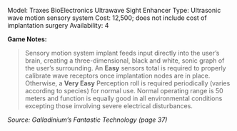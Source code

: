 Model: Traxes BioElectronics Ultrawave Sight Enhancer
Type: Ultrasonic wave motion sensory system
Cost: 12,500; does not include cost of implantation surgery
Availability: 4

**Game Notes:** 
> Sensory motion system implant feeds input directly into the user’s brain, creating a three-dimensional, black and white, sonic graph of the user’s surrounding. An **Easy** sensors total is required to properly calibrate wave receptors once implantation nodes are in place. Otherwise, a **Very Easy** Perception roll is required periodically (varies according to species) for normal use. Normal operating range is 50 meters and function is equally good in all environmental conditions excepting those involving severe electrical disturbances.

*Source: Galladinium’s Fantastic Technology (page 37)*